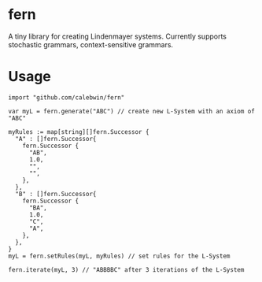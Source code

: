 # fern
A tiny library for creating Lindenmayer systems. Currently supports stochastic grammars, context-sensitive grammars.

# Usage
```
import "github.com/calebwin/fern"

var myL = fern.generate("ABC") // create new L-System with an axiom of "ABC"

myRules := map[string][]fern.Successor {
  "A" : []fern.Successor{
    fern.Successor {
      "AB",
      1.0,
      "",
      "",
    },
  },
  "B" : []fern.Successor{
    fern.Successor {
      "BA",
      1.0,
      "C",
      "A",
    },
  },
}
myL = fern.setRules(myL, myRules) // set rules for the L-System

fern.iterate(myL, 3) // "ABBBBC" after 3 iterations of the L-System
```
